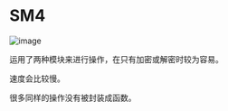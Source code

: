 # SM4

![image](https://user-images.githubusercontent.com/104775629/181995252-a5f8e017-c3e4-46ab-a00e-77f9108589da.png)

运用了两种模块来进行操作，在只有加密或解密时较为容易。

速度会比较慢。

很多同样的操作没有被封装成函数。
